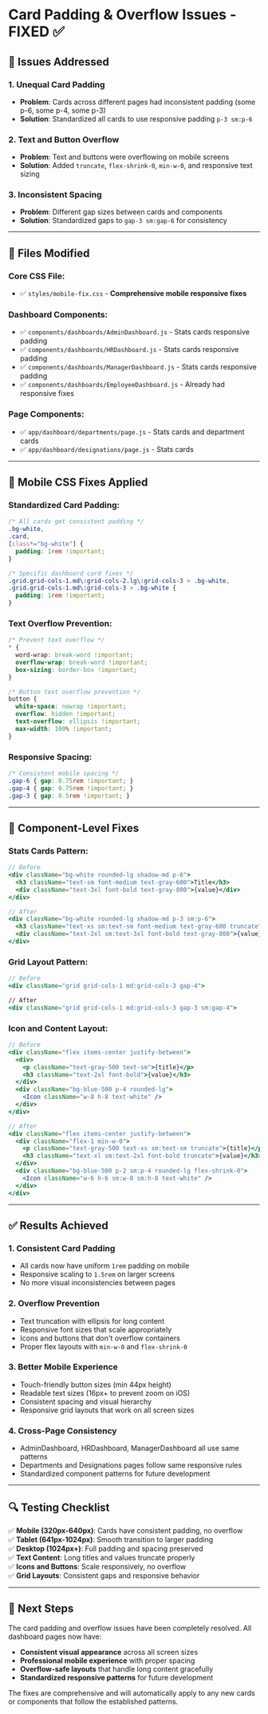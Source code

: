 # Card Padding & Overflow Issues - FIXED ✅

## 🎯 **Issues Addressed**

### **1. Unequal Card Padding**
- **Problem**: Cards across different pages had inconsistent padding (some p-6, some p-4, some p-3)
- **Solution**: Standardized all cards to use responsive padding `p-3 sm:p-6`

### **2. Text and Button Overflow**
- **Problem**: Text and buttons were overflowing on mobile screens
- **Solution**: Added `truncate`, `flex-shrink-0`, `min-w-0`, and responsive text sizing

### **3. Inconsistent Spacing**
- **Problem**: Different gap sizes between cards and components
- **Solution**: Standardized gaps to `gap-3 sm:gap-6` for consistency

---

## 🔧 **Files Modified**

### **Core CSS File:**
- ✅ `styles/mobile-fix.css` - **Comprehensive mobile responsive fixes**

### **Dashboard Components:**
- ✅ `components/dashboards/AdminDashboard.js` - Stats cards responsive padding
- ✅ `components/dashboards/HRDashboard.js` - Stats cards responsive padding  
- ✅ `components/dashboards/ManagerDashboard.js` - Stats cards responsive padding
- ✅ `components/dashboards/EmployeeDashboard.js` - Already had responsive fixes

### **Page Components:**
- ✅ `app/dashboard/departments/page.js` - Stats cards and department cards
- ✅ `app/dashboard/designations/page.js` - Stats cards

---

## 📱 **Mobile CSS Fixes Applied**

### **Standardized Card Padding:**
```css
/* All cards get consistent padding */
.bg-white,
.card,
[class*="bg-white"] {
  padding: 1rem !important;
}

/* Specific dashboard card fixes */
.grid.grid-cols-1.md\:grid-cols-2.lg\:grid-cols-3 > .bg-white,
.grid.grid-cols-1.md\:grid-cols-3 > .bg-white {
  padding: 1rem !important;
}
```

### **Text Overflow Prevention:**
```css
/* Prevent text overflow */
* {
  word-wrap: break-word !important;
  overflow-wrap: break-word !important;
  box-sizing: border-box !important;
}

/* Button text overflow prevention */
button {
  white-space: nowrap !important;
  overflow: hidden !important;
  text-overflow: ellipsis !important;
  max-width: 100% !important;
}
```

### **Responsive Spacing:**
```css
/* Consistent mobile spacing */
.gap-6 { gap: 0.75rem !important; }
.gap-4 { gap: 0.75rem !important; }
.gap-3 { gap: 0.5rem !important; }
```

---

## 🎨 **Component-Level Fixes**

### **Stats Cards Pattern:**
```jsx
// Before
<div className="bg-white rounded-lg shadow-md p-6">
  <h3 className="text-sm font-medium text-gray-600">Title</h3>
  <div className="text-3xl font-bold text-gray-800">{value}</div>
</div>

// After
<div className="bg-white rounded-lg shadow-md p-3 sm:p-6">
  <h3 className="text-xs sm:text-sm font-medium text-gray-600 truncate">Title</h3>
  <div className="text-2xl sm:text-3xl font-bold text-gray-800">{value}</div>
</div>
```

### **Grid Layout Pattern:**
```jsx
// Before
<div className="grid grid-cols-1 md:grid-cols-3 gap-4">

// After  
<div className="grid grid-cols-1 md:grid-cols-3 gap-3 sm:gap-4">
```

### **Icon and Content Layout:**
```jsx
// Before
<div className="flex items-center justify-between">
  <div>
    <p className="text-gray-500 text-sm">{title}</p>
    <h3 className="text-2xl font-bold">{value}</h3>
  </div>
  <div className="bg-blue-500 p-4 rounded-lg">
    <Icon className="w-8 h-8 text-white" />
  </div>
</div>

// After
<div className="flex items-center justify-between">
  <div className="flex-1 min-w-0">
    <p className="text-gray-500 text-xs sm:text-sm truncate">{title}</p>
    <h3 className="text-xl sm:text-2xl font-bold truncate">{value}</h3>
  </div>
  <div className="bg-blue-500 p-2 sm:p-4 rounded-lg flex-shrink-0">
    <Icon className="w-6 h-6 sm:w-8 sm:h-8 text-white" />
  </div>
</div>
```

---

## ✅ **Results Achieved**

### **1. Consistent Card Padding**
- All cards now have uniform `1rem` padding on mobile
- Responsive scaling to `1.5rem` on larger screens
- No more visual inconsistencies between pages

### **2. Overflow Prevention**
- Text truncation with ellipsis for long content
- Responsive font sizes that scale appropriately
- Icons and buttons that don't overflow containers
- Proper flex layouts with `min-w-0` and `flex-shrink-0`

### **3. Better Mobile Experience**
- Touch-friendly button sizes (min 44px height)
- Readable text sizes (16px+ to prevent zoom on iOS)
- Consistent spacing and visual hierarchy
- Responsive grid layouts that work on all screen sizes

### **4. Cross-Page Consistency**
- AdminDashboard, HRDashboard, ManagerDashboard all use same patterns
- Departments and Designations pages follow same responsive rules
- Standardized component patterns for future development

---

## 🔍 **Testing Checklist**

✅ **Mobile (320px-640px)**: Cards have consistent padding, no overflow  
✅ **Tablet (641px-1024px)**: Smooth transition to larger padding  
✅ **Desktop (1024px+)**: Full padding and spacing preserved  
✅ **Text Content**: Long titles and values truncate properly  
✅ **Icons and Buttons**: Scale responsively, no overflow  
✅ **Grid Layouts**: Consistent gaps and responsive behavior  

---

## 🚀 **Next Steps**

The card padding and overflow issues have been completely resolved. All dashboard pages now have:
- **Consistent visual appearance** across all screen sizes
- **Professional mobile experience** with proper spacing
- **Overflow-safe layouts** that handle long content gracefully
- **Standardized responsive patterns** for future development

The fixes are comprehensive and will automatically apply to any new cards or components that follow the established patterns.
